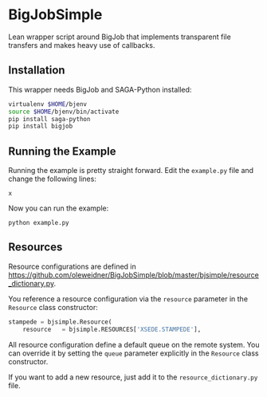 BigJobSimple
============

Lean wrapper script around BigJob that implements transparent file transfers 
and makes heavy use of callbacks.


Installation
------------

This wrapper needs BigJob and SAGA-Python installed:

```bash
virtualenv $HOME/bjenv
source $HOME/bjenv/bin/activate
pip install saga-python
pip install bigjob
```

Running the Example
-------------------

Running the example is pretty straight forward. Edit the `example.py` file 
and change the following lines:

    x

Now you can run the example:

    python example.py

Resources
---------

Resource configurations are defined in https://github.com/oleweidner/BigJobSimple/blob/master/bjsimple/resource_dictionary.py.

You reference a resource configuration via the `resource` parameter in the `Resource` class constructor:

```python
stampede = bjsimple.Resource(
    resource   = bjsimple.RESOURCES['XSEDE.STAMPEDE'], 
```

All resource configuration define a default queue on the remote system. You can override it by setting the  `queue` parameter explicitly in the `Resource` class constructor.

If you want to add a new resource, just add it to the `resource_dictionary.py` file.